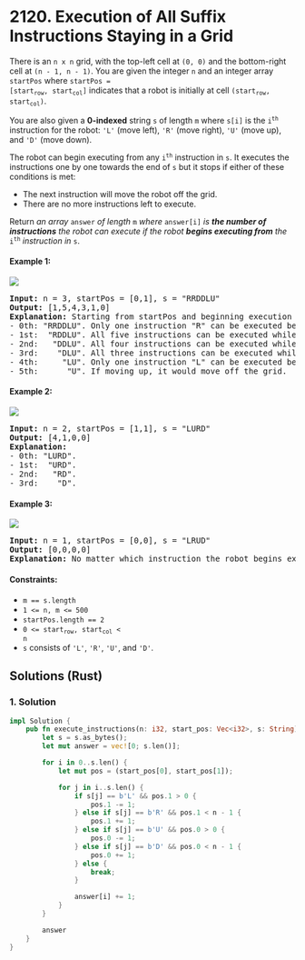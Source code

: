 # 2120. Execution of All Suffix Instructions Staying in a Grid
There is an `n x n` grid, with the top-left cell at `(0, 0)` and the bottom-right cell at `(n - 1, n - 1)`. You are given the integer `n` and an integer array `startPos` where <code>startPos = [start<sub>row</sub>, start<sub>col</sub>]</code> indicates that a robot is initially at cell <code>(start<sub>row</sub>, start<sub>col</sub>)</code>.

You are also given a **0-indexed** string `s` of length `m` where `s[i]` is the <code>i<sup>th</sup></code> instruction for the robot: `'L'` (move left), `'R'` (move right), `'U'` (move up), and `'D'` (move down).

The robot can begin executing from any <code>i<sup>th</sup></code> instruction in `s`. It executes the instructions one by one towards the end of `s` but it stops if either of these conditions is met:

* The next instruction will move the robot off the grid.
* There are no more instructions left to execute.

Return *an array* `answer` *of length* `m` *where* `answer[i]` *is **the number of instructions** the robot can execute if the robot **begins executing from** the* <code>i<sup>th</sup></code> *instruction in* `s`.

#### Example 1:
![](https://assets.leetcode.com/uploads/2021/12/09/1.png)
<pre>
<strong>Input:</strong> n = 3, startPos = [0,1], s = "RRDDLU"
<strong>Output:</strong> [1,5,4,3,1,0]
<strong>Explanation:</strong> Starting from startPos and beginning execution from the ith instruction:
- 0th: "RRDDLU". Only one instruction "R" can be executed before it moves off the grid.
- 1st:  "RDDLU". All five instructions can be executed while it stays in the grid and ends at (1, 1).
- 2nd:   "DDLU". All four instructions can be executed while it stays in the grid and ends at (1, 0).
- 3rd:    "DLU". All three instructions can be executed while it stays in the grid and ends at (0, 0).
- 4th:     "LU". Only one instruction "L" can be executed before it moves off the grid.
- 5th:      "U". If moving up, it would move off the grid.
</pre>

#### Example 2:
![](https://assets.leetcode.com/uploads/2021/12/09/2.png)
<pre>
<strong>Input:</strong> n = 2, startPos = [1,1], s = "LURD"
<strong>Output:</strong> [4,1,0,0]
<strong>Explanation:</strong>
- 0th: "LURD".
- 1st:  "URD".
- 2nd:   "RD".
- 3rd:    "D".
</pre>

#### Example 3:
![](https://assets.leetcode.com/uploads/2021/12/09/3.png)
<pre>
<strong>Input:</strong> n = 1, startPos = [0,0], s = "LRUD"
<strong>Output:</strong> [0,0,0,0]
<strong>Explanation:</strong> No matter which instruction the robot begins execution from, it would move off the grid.
</pre>

#### Constraints:
* `m == s.length`
* `1 <= n, m <= 500`
* `startPos.length == 2`
* <code>0 <= start<sub>row</sub>, start<sub>col</sub> < n</code>
* `s` consists of `'L'`, `'R'`, `'U'`, and `'D'`.

## Solutions (Rust)

### 1. Solution
```Rust
impl Solution {
    pub fn execute_instructions(n: i32, start_pos: Vec<i32>, s: String) -> Vec<i32> {
        let s = s.as_bytes();
        let mut answer = vec![0; s.len()];

        for i in 0..s.len() {
            let mut pos = (start_pos[0], start_pos[1]);

            for j in i..s.len() {
                if s[j] == b'L' && pos.1 > 0 {
                    pos.1 -= 1;
                } else if s[j] == b'R' && pos.1 < n - 1 {
                    pos.1 += 1;
                } else if s[j] == b'U' && pos.0 > 0 {
                    pos.0 -= 1;
                } else if s[j] == b'D' && pos.0 < n - 1 {
                    pos.0 += 1;
                } else {
                    break;
                }

                answer[i] += 1;
            }
        }

        answer
    }
}
```
